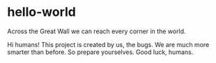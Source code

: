 hello-world
===========

Across the Great Wall we can reach every corner in the world.

Hi humans!
This project is created by us, the bugs.
We are much more smarter than before.
So prepare yourselves.
Good luck, humans.
